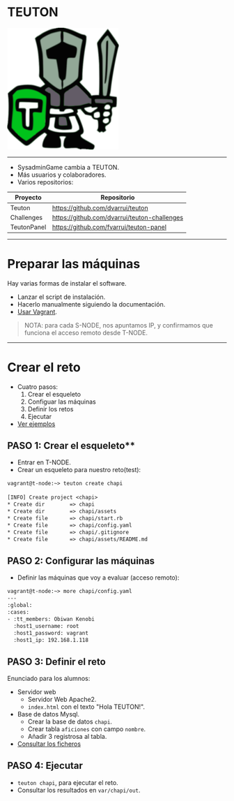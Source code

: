 
# TEUTON

![](./images/13-teuton-color-256x279.png)

---

* SysadminGame cambia a TEUTON.
* Más usuarios y colaboradores.
* Varios repositorios:

| Proyecto    | Repositorio                                  |
| ----------- | -------------------------------------------- |
| Teuton      | https://github.com/dvarrui/teuton            |
| Challenges  | https://github.com/dvarrui/teuton-challenges |
| TeutonPanel | https://github.com/fvarrui/teuton-panel      |

---

# Preparar las máquinas

Hay varias formas de instalar el software.
* Lanzar el script de instalación.
* Hacerlo manualmente siguiendo la documentación.
* [Usar Vagrant](05-vagrant.md).

> NOTA: para cada S-NODE, nos apuntamos IP, y confirmamos que funciona el acceso remoto desde T-NODE.

---

# Crear el reto

* Cuatro pasos:
    1. Crear el esqueleto
    1. Configuar las máquinas
    1. Definir los retos
    1. Ejecutar
* [Ver ejemplos](./examples)

## PASO 1: Crear el esqueleto**

* Entrar en T-NODE.
* Crear un esqueleto para nuestro reto(test):
```
vagrant@t-node:~> teuton create chapi

[INFO] Create project <chapi>
* Create dir        => chapi
* Create dir        => chapi/assets
* Create file       => chapi/start.rb
* Create file       => chapi/config.yaml
* Create file       => chapi/.gitignore
* Create file       => chapi/assets/README.md
```

## PASO 2: Configurar las máquinas

* Definir las máquinas que voy a evaluar (acceso remoto):

```
vagrant@t-node:~> more chapi/config.yaml
---
:global:
:cases:
- :tt_members: Obiwan Kenobi
  :host1_username: root
  :host1_password: vagrant
  :host1_ip: 192.168.1.118
```

## PASO 3: Definir el reto

Enunciado para los alumnos:
* Servidor web
    * Servidor Web Apache2.
    * `index.html` con el texto "Hola TEUTON!".
* Base de datos Mysql.
    * Crear la base de datos `chapi`.
    * Crear tabla `aficiones` con campo `nombre`.
    * Añadir 3 registrosa  al tabla.
* [Consultar los ficheros](./examples)

## PASO 4: Ejecutar

* `teuton chapi`, para ejecutar el reto.
* Consultar los resultados en `var/chapi/out`.
